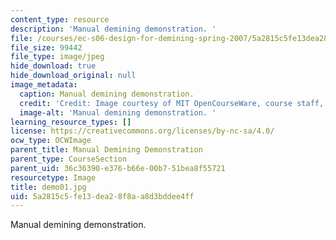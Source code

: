 ```yaml
---
content_type: resource
description: 'Manual demining demonstration. '
file: /courses/ec-s06-design-for-demining-spring-2007/5a2815c5fe13dea28f8aa8d3bddee4ff_demo01.jpg
file_size: 99442
file_type: image/jpeg
hide_download: true
hide_download_original: null
image_metadata:
  caption: Manual demining demonstration.
  credit: 'Credit: Image courtesy of MIT OpenCourseWare, course staff, and students.'
  image-alt: 'Manual demining demonstration. '
learning_resource_types: []
license: https://creativecommons.org/licenses/by-nc-sa/4.0/
ocw_type: OCWImage
parent_title: Manual Demining Demonstration
parent_type: CourseSection
parent_uid: 36c36390-e376-b66e-00b7-51bea8f55721
resourcetype: Image
title: demo01.jpg
uid: 5a2815c5-fe13-dea2-8f8a-a8d3bddee4ff
---
```

Manual demining demonstration. 
